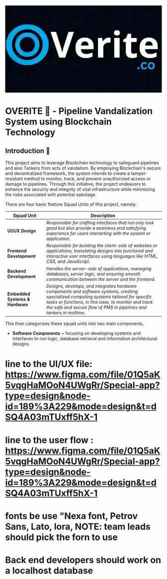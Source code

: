 ![Overrite](./overitelogo.jpg)

# OVERITE 🌌 - Pipeline Vandalization System using Blockchain Technology
## Introduction 🐎

This project aims to leverage Blockchain technology to safeguard pipelines and also Tankers from acts of vandalism. By employing Blockchain's secure and decentralized framework, the system intends to create a tamper-resistant method to monitor, track, and prevent unauthorized access or damage to pipelines. Through this initiative, the project endeavors to enhance the security and integrity of vital infrastructure while minimizing the risks associated with potential sabotage.

There are four basic feature Squad Units of this project, namely:

|**Squad Unit** | **Description** |
|---|---|
|**UI/UX Design**| *Responsible for crafting interfaces that not only look good but also provide a seamless and satisfying experience for users interacting with the system or application.* |
|**Frontend Development**| *Responsible for building the client-side of websites or applications, translating designs into functional and interactive user interfaces using languages like HTML, CSS, and JavaScript.* |
|**Backend Development**| *Handles the server-side of applications, managing databases, server logic, and ensuring smooth communication between the server and the frontend.* |
|**Embedded Systems & Hardware**| *Designs, develops, and integrates hardware components and software systems, creating specialized computing systems tailored for specific tasks or functions, in this case, to monitor and track the safe and secure flow of PMS in pipelines and tankers in realtime.* |

This then categorizes these squad units into two main components,
- **Software Components** ~ focusing on developing systems and interfaces to run logic, database retrieval and information architectural designs.

# line to the UI/UX file: https://www.figma.com/file/01Q5aK5vqgHaMOoN4UWgRr/Special-app?type=design&node-id=189%3A229&mode=design&t=dSQ4A03mTUxff5hX-1
# line to the user flow : https://www.figma.com/file/01Q5aK5vqgHaMOoN4UWgRr/Special-app?type=design&node-id=189%3A229&mode=design&t=dSQ4A03mTUxff5hX-1 
# fonts be use "Nexa font, Petrov Sans, Lato, lora, NOTE: team leads should pick the forn to use 
# Back end developers should work on a localhost database 
